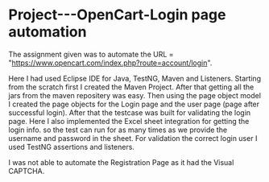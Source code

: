 # Project---OpenCart-Login page automation

The assignment given was to automate the URL = "https://www.opencart.com/index.php?route=account/login".

Here I had used Eclipse IDE for Java, TestNG, Maven and Listeners. Starting from the scratch first I created the Maven Project. After that getting all the jars from the maven repositery was easy. Then using the page object model I created the page objects for the Login page and the user page (page after successful login). After that the testcase was built for validating the login page. Here I also implemented the Excel sheet integration for getting the login info. so the test can run for as many times as we provide the username and password in the sheet. For validation the correct login user I used TestNG assertions and listeners.

I was not able to automate the Registration Page as it had the Visual CAPTCHA.
